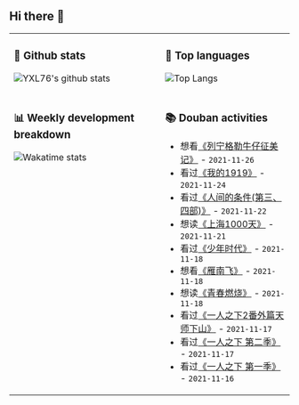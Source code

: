 ## Hi there 👋

<table>
<tr>
<td valign="top" width="54%">

### 🔭 Github stats

![YXL76's github stats](https://github-readme-stats.yxl76.vercel.app/api?username=YXL76&count_private=true&show_icons=true&include_all_commits=true&theme=prussian&line_height=28&disable_animations=true)

</td>

<td valign="top" width="46%">

### 🌱 Top languages

![Top Langs](https://github-readme-stats.yxl76.vercel.app/api/top-langs/?username=YXL76&layout=compact&theme=prussian&langs_count=8&hide=HTML,CSS,SCSS)

</td>
</tr>
<tr>
<td valign="top" width="54%">

### 📊 Weekly development breakdown

![Wakatime stats](https://github-readme-stats.yxl76.vercel.app/api/wakatime?username=YXL76&layout=compact&theme=prussian)


</td>
<td valign="top" width="46%">

### 📚 Douban activities

- 想看[《列宁格勒牛仔征美记》](http://movie.douban.com/subject/1316560/) - `2021-11-26`
- 看过[《我的1919》](http://movie.douban.com/subject/1316511/) - `2021-11-24`
- 看过[《人间的条件(第三、四部)》](http://movie.douban.com/subject/1441038/) - `2021-11-22`
- 想读[《上海1000天》](https://book.douban.com/subject/3107123/) - `2021-11-21`
- 看过[《少年时代》](http://movie.douban.com/subject/2209575/) - `2021-11-18`
- 想看[《雁南飞》](http://movie.douban.com/subject/1302077/) - `2021-11-18`
- 想读[《青春燃烧》](https://book.douban.com/subject/35616135/) - `2021-11-18`
- 看过[《一人之下2番外篇天师下山》](http://movie.douban.com/subject/30378885/) - `2021-11-17`
- 看过[《一人之下 第二季》](http://movie.douban.com/subject/27034748/) - `2021-11-17`
- 看过[《一人之下 第一季》](http://movie.douban.com/subject/26815153/) - `2021-11-16`

</td>
</tr>
</table>

<!--
**YXL76/YXL76** is a ✨ _special_ ✨ repository because its `README.md` (this file) appears on your GitHub profile.

Here are some ideas to get you started:

- 🔭 I’m currently working on ...
- 🌱 I’m currently learning ...
- 👯 I’m looking to collaborate on ...
- 🤔 I’m looking for help with ...
- 💬 Ask me about ...
- 📫 How to reach me: ...
- 😄 Pronouns: ...
- ⚡ Fun fact: ...
-->
